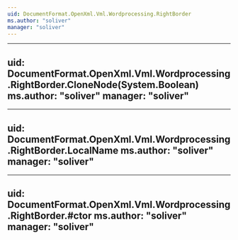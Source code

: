 ```yaml
---
uid: DocumentFormat.OpenXml.Vml.Wordprocessing.RightBorder
ms.author: "soliver"
manager: "soliver"
---
```


---
uid: DocumentFormat.OpenXml.Vml.Wordprocessing.RightBorder.CloneNode(System.Boolean)
ms.author: "soliver"
manager: "soliver"
---

---
uid: DocumentFormat.OpenXml.Vml.Wordprocessing.RightBorder.LocalName
ms.author: "soliver"
manager: "soliver"
---

---
uid: DocumentFormat.OpenXml.Vml.Wordprocessing.RightBorder.#ctor
ms.author: "soliver"
manager: "soliver"
---
